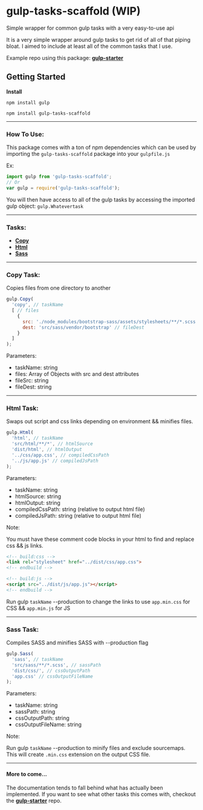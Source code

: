 # gulp-tasks-scaffold (WIP)

Simple wrapper for common gulp tasks with a very easy-to-use api

It is a very simple wrapper around gulp tasks to get rid of all of that piping bloat. I aimed to include at least all of the common tasks that I use.

Example repo using this package: __[gulp-starter](https://github.com/jonathonwang/gulp-starter)__

## Getting Started
__Install__

`npm install gulp`

`npm install gulp-tasks-scaffold`

---

### How To Use:
This package comes with a ton of npm dependencies which can be used by importing the `gulp-tasks-scaffold` package into your `gulpfile.js`

Ex:
```javascript
import gulp from 'gulp-tasks-scaffold';
// Or
var gulp = require('gulp-tasks-scaffold');
```
You will then have access to all of the gulp tasks by accessing the imported gulp object: `gulp.Whatevertask`

---

### Tasks:
* __[Copy](#copy-task)__
* __[Html](#html-task)__
* __[Sass](#sass-task)__

---

### Copy Task:

Copies files from one directory to another

```javascript
gulp.Copy(
  'copy', // taskName
  [ // files
    {
      src: './node_modules/bootstrap-sass/assets/stylesheets/**/*.scss', // fileSrc
      dest: 'src/sass/vendor/bootstrap' // fileDest
    }
  ]
);
```

Parameters:
* taskName: string
* files: Array of Objects with src and dest attributes
* fileSrc: string
* fileDest: string

---

### Html Task:

Swaps out script and css links depending on environment && minifies files.

```javascript
gulp.Html(
  'html', // taskName
  'src/html/**/*', // htmlSource
  'dist/html', // htmlOutput
  '../css/app.css', // compiledCssPath
  '../js/app.js' // compiledJsPath
);
```

Parameters:
* taskName: string
* htmlSource: string
* htmlOutput: string
* compiledCssPath: string (relative to output html file)
* compiledJsPath: string (relative to output html file)

Note:

You must have these comment code blocks in your html to find and replace css && js links.

```html
<!-- build:css -->
<link rel="stylesheet" href="../dist/css/app.css">
<!-- endbuild -->

<!-- build:js -->
<script src="../dist/js/app.js"></script>
<!-- endbuild -->
```

Run gulp `taskName` --production to change the links to use `app.min.css` for CSS && `app.min.js` for JS

---

### Sass Task:

Compiles SASS and minifies SASS with --production flag
```javascript
gulp.Sass(
  'sass', // taskName
  'src/sass/**/*.scss', // sassPath
  'dist/css/', // cssOutputPath
  'app.css' // cssOutputFileName
);
```

Parameters:
* taskName: string
* sassPath: string
* cssOutputPath: string
* cssOutputFileName: string

Note:

Run gulp `taskName` --production to minify files and exclude sourcemaps.
This will create `.min.css` extension on the output CSS file.

---

#### More to come...

The documentation tends to fall behind what has actually been  implemented. If you want to see what other tasks this comes with, checkout the __[gulp-starter](https://github.com/jonathonwang/gulp-starter)__ repo.
